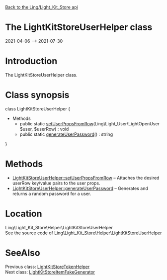 [Back to the Ling/Light_Kit_Store api](https://github.com/lingtalfi/Light_Kit_Store/blob/master/doc/api/Ling/Light_Kit_Store.md)



The LightKitStoreUserHelper class
================
2021-04-06 --> 2021-07-30






Introduction
============

The LightKitStoreUserHelper class.



Class synopsis
==============


class <span class="pl-k">LightKitStoreUserHelper</span>  {

- Methods
    - public static [setUserPropsFromRow](https://github.com/lingtalfi/Light_Kit_Store/blob/master/doc/api/Ling/Light_Kit_Store/Helper/LightKitStoreUserHelper/setUserPropsFromRow.md)(Ling\Light_User\LightOpenUser $user, $userRow) : void
    - public static [generateUserPassword](https://github.com/lingtalfi/Light_Kit_Store/blob/master/doc/api/Ling/Light_Kit_Store/Helper/LightKitStoreUserHelper/generateUserPassword.md)() : string

}






Methods
==============

- [LightKitStoreUserHelper::setUserPropsFromRow](https://github.com/lingtalfi/Light_Kit_Store/blob/master/doc/api/Ling/Light_Kit_Store/Helper/LightKitStoreUserHelper/setUserPropsFromRow.md) &ndash; Attaches the desired userRow key/value pairs to the user props.
- [LightKitStoreUserHelper::generateUserPassword](https://github.com/lingtalfi/Light_Kit_Store/blob/master/doc/api/Ling/Light_Kit_Store/Helper/LightKitStoreUserHelper/generateUserPassword.md) &ndash; Generates and returns a random password for a user.





Location
=============
Ling\Light_Kit_Store\Helper\LightKitStoreUserHelper<br>
See the source code of [Ling\Light_Kit_Store\Helper\LightKitStoreUserHelper](https://github.com/lingtalfi/Light_Kit_Store/blob/master/Helper/LightKitStoreUserHelper.php)



SeeAlso
==============
Previous class: [LightKitStoreTokenHelper](https://github.com/lingtalfi/Light_Kit_Store/blob/master/doc/api/Ling/Light_Kit_Store/Helper/LightKitStoreTokenHelper.md)<br>Next class: [LightKitStoreItemFakeGenerator](https://github.com/lingtalfi/Light_Kit_Store/blob/master/doc/api/Ling/Light_Kit_Store/Light_DatabaseFakeDataMaker/Generator/LightKitStoreItemFakeGenerator.md)<br>
